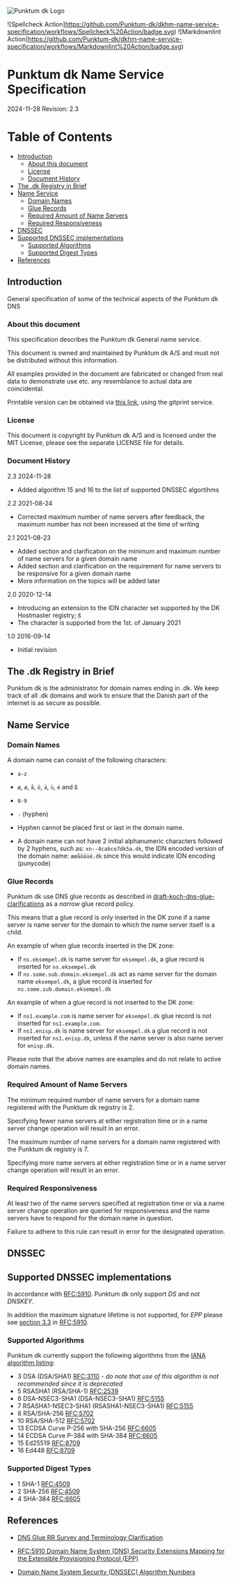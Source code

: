 ![Punktum dk Logo](https://punktum.dk/sites/default/files/logo/dk_logo_symbol_1.png)

![Spellcheck Action]https://github.com/Punktum-dk/dkhm-name-service-specification/workflows/Spellcheck%20Action/badge.svg)
![Markdownlint Action]https://github.com/Punktum-dk/dkhm-name-service-specification/workflows/Markdownlint%20Action/badge.svg)
# Punktum dk Name Service Specification

2024-11-28
Revision: 2.3

# Table of Contents

<!-- MarkdownTOC bracket=round levels="1,2,3, 4" indent="  " -->

- [Introduction](#introduction)
  - [About this document](#about-this-document)
  - [License](#license)
  - [Document History](#history)
- [The .dk Registry in Brief](#the-dk-registry-in-brief)
- [Name Service](#name-service)
  - [Domain Names](#domain-names)
  - [Glue Records](#glue-records)
  - [Required Amount of Name Servers](#required-amount-of-name-servers)
  - [Required Responsiveness](#required-responsiveness)
- [DNSSEC](#dnssec)
- [Supported DNSSEC implementations](#supported-dnssec-implementations)
  - [Supported Algorithms](#supported-algorithms)
  - [Supported Digest Types](#supported-digest-types)
- [References](#references)

<!-- /MarkdownTOC -->

<a id="introduction"></a>
## Introduction

General specification of some of the technical aspects of the Punktum dk DNS

<a id="about-this-document"></a>
### About this document

This specification describes the Punktum dk General name service.

This document is owned and maintained by Punktum dk A/S and must not be distributed without this information.

All examples provided in the document are fabricated or changed from real data to demonstrate use etc. any resemblance to actual data are coincidental.

Printable version can be obtained via [this link](https://gitprint.com/DK-Hostmaster/dkhm-name-service-specification/blob/master/README.md), using the gitprint service.

<a id="license"></a>
### License

This document is copyright by Punktum dk A/S and is licensed under the MIT License, please see the separate LICENSE file for details.

<a id="history"></a>
### Document History

2.3 2024-11-28

- Added algorithm 15 and 16 to the list of supported DNSSEC algortihms

2.2 2021-08-24

- Corrected maximum number of name servers after feedback, the maximum number has not been increased at the time of writing

2.1 2021-08-23

- Added section and clarification on the minimum and maximum number of name servers for a given domain name
- Added section and clarification on the requirement for name servers to be responsive for a given domain name
- More information on the topics will be added later

2.0 2020-12-14

- Introducing an extension to the IDN character set supported by the DK Hostmaster registry; `ß`
- The character is supported from the 1st. of January 2021

1.0 2016-09-14

- Initial revision

<a id="the-dk-registry-in-brief"></a>
## The .dk Registry in Brief

Punktum dk is the administrator for domain names ending in .dk. We keep track of all .dk domains and work to ensure that the Danish part of the internet is as secure as possible.

<a id="name-service"></a>
## Name Service

<a id="domain-names"></a>
### Domain Names

A domain name can consist of the following characters:

- `a-z`
- `æ`, `ø`, `å`, `ö`, `ä`, `ü`, `é` and `ß`
- `0-9`
- `-` (hyphen)

- Hyphen cannot be placed first or last in the domain name.
- A domain name can not have 2 initial alphanumeric characters followed by 2 hyphens, such as: `xn--4cabco7dk5a.dk`, the IDN encoded version of the domain name: `æøåöäüé.dk` since this would indicate IDN encoding (punycode)

<a id="glue-records"></a>
### Glue Records

Punktum dk use DNS glue records as described in [draft-koch-dns-glue-clarifications] as a _narrow_ glue record policy.

This means that a glue record is only inserted in the DK zone if a name server is name server for the domain to which the name server itself is a child.

An example of when glue records inserted in the DK zone:

- If `ns.eksempel.dk` is name server for `eksempel.dk`, a glue record is inserted for `ns.eksempel.dk`
- If `ns.some.sub.domain.eksempel.dk` act as name server for the domain name `eksempel.dk`, a glue record is inserted for `ns.some.sub.domain.eksempel.dk`

An example of when a glue record is not inserted to the DK zone:

- If `ns1.example.com` is name server for `eksempel.dk` glue record is not inserted for `ns1.example.com`.
- If `ns1.enisp.dk` is name server for `eksempel.dk` a glue record is not inserted for `ns1.enisp.dk`, unless if the name server is also name server for `enisp.dk`.

Please note that the above names are examples and do not relate to active domain names.

<a id="required-amount-of-name-servers"></a>
### Required Amount of Name Servers

The minimum required number of name servers for a domain name registered with the Punktum dk registry is 2.

Specifying fewer name servers at either registration time or in a name server change operation will result in an error.

The maximum number of name servers for a domain name registered with the Punktum dk registry is 7.

Specifying more name servers at either registration time or in a name server change operation will result in an error.

<a id="required-responsiveness"></a>
### Required Responsiveness

At least two of the name servers specified at registration time or via a name server change operation are queried for responsiveness and the name servers have to respond for the domain name in question.

Failure to adhere to this rule can result in error for the designated operation.

<a id="dnssec"></a>
## DNSSEC

<a id="supported-dnssec-implementations"></a>
## Supported DNSSEC implementations

In accordance with [RFC:5910]. Punktum dk only support *DS* and not *DNSKEY*.

In addition the maximum signature lifetime is not supported, for *EPP* please see [section 3.3][RFC:5910_section_3.3] in [RFC:5910].

<a id="supported-algorithms"></a>
### Supported Algorithms

Punktum dk currently support the following algorithms from the [IANA algorithm listing][IANA algorithm listing]:

- 3 DSA (DSA/SHA1) [RFC:3110] - _do note that use of this algorithm is not recommended since it is deprecated_
- 5 RSASHA1 (RSA/SHA-1) [RFC:2539]
- 6 DSA-NSEC3-SHA1 (DSA-NSEC3-SHA1) [RFC:5155]
- 7 RSASHA1-NSEC3-SHA1 (RSASHA1-NSEC3-SHA1) [RFC:5155]
- 8 RSA/SHA-256 [RFC:5702]
- 10 RSA/SHA-512 [RFC:5702]
- 13 ECDSA Curve P-256 with SHA-256 [RFC:6605]
- 14 ECDSA Curve P-384 with SHA-384 [RFC:6605]
- 15 Ed25519 [RFC:8709]
- 16 Ed448  [RFC:8709]

<a id="supported-digest-types"></a>
### Supported Digest Types

- 1 SHA-1 [RFC:4509]
- 2 SHA-256 [RFC:4509]
- 4 SHA-384 [RFC:6605]

<a id="references"></a>
## References

- [DNS Glue RR Survey and Terminology Clarification][draft-koch-dns-glue-clarifications]

- [RFC:5910 Domain Name System (DNS) Security Extensions Mapping for the Extensible Provisioning Protocol (EPP)][RFC:5910]

- [Domain Name System Security (DNSSEC) Algorithm Numbers][IANA algorithm listing]

[draft-koch-dns-glue-clarifications]: https://tools.ietf.org/html/draft-koch-dns-glue-clarifications-04#page-5

[draft-koch-dns-glue-clarifications]: https://tools.ietf.org/html/draft-koch-dns-glue-clarifications-04#page-5

[RFC:5910]: https://tools.ietf.org/html/rfc5910

[RFC:5910_section_3.3]: https://tools.ietf.org/html/rfc5910#section-3.3

[IANA algorithm listing]: http://www.iana.org/assignments/dns-sec-alg-numbers/dns-sec-alg-numbers.xhtml

[RFC:4509]: http://tools.ietf.org/html/rfc4509

[RFC:5702]: http://tools.ietf.org/html/rfc5702

[RFC:6605]: https://tools.ietf.org/html/rfc8709

[RFC:8709]: https://tools.ietf.org/html/rfc6605

[RFC:3110]: https://tools.ietf.org/html/rfc3110

[RFC:2539]: https://tools.ietf.org/html/rfc2539

[RFC:5155]: https://tools.ietf.org/html/rfc5155
